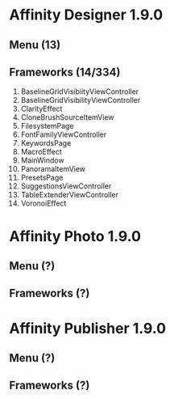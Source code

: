 # Affinity Designer 1.9.0
## Menu (13)
## Frameworks (14/334)
 1. BaselineGridVisibiityViewController
 1. BaselineGridVisibilityViewController
 1. ClarityEffect
 1. CloneBrushSourceItemView
 1. FilesystemPage
 1. FontFamilyViewController
 1. KeywordsPage
 1. MacroEffect
 1. MainWindow
 1. PanoramaItemView
 1. PresetsPage
 1. SuggestionsViewController
 1. TableExtenderViewController
 1. VoronoiEffect
# Affinity Photo 1.9.0
## Menu (?)
## Frameworks (?)
# Affinity Publisher 1.9.0
## Menu (?)
## Frameworks (?)
